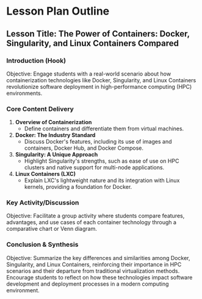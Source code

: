 # Lesson Plan Outline

## Lesson Title: The Power of Containers: Docker, Singularity, and Linux Containers Compared

### Introduction (Hook)
Objective: Engage students with a real-world scenario about how containerization technologies like Docker, Singularity, and Linux Containers revolutionize software deployment in high-performance computing (HPC) environments.

### Core Content Delivery
1. **Overview of Containerization**
   - Define containers and differentiate them from virtual machines.
2. **Docker: The Industry Standard**
   - Discuss Docker's features, including its use of images and containers, Docker Hub, and Docker Compose.
3. **Singularity: A Unique Approach**
   - Highlight Singularity's strengths, such as ease of use on HPC clusters and native support for multi-node applications.
4. **Linux Containers (LXC)**
   - Explain LXC's lightweight nature and its integration with Linux kernels, providing a foundation for Docker.

### Key Activity/Discussion
Objective: Facilitate a group activity where students compare features, advantages, and use cases of each container technology through a comparative chart or Venn diagram.

### Conclusion & Synthesis
Objective: Summarize the key differences and similarities among Docker, Singularity, and Linux Containers, reinforcing their importance in HPC scenarios and their departure from traditional virtualization methods. Encourage students to reflect on how these technologies impact software development and deployment processes in a modern computing environment.